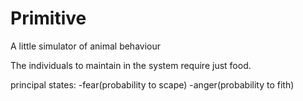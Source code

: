 # Primitive
A little simulator of animal behaviour

The individuals to maintain in the system require just food.

principal states:
-fear(probability to scape)
-anger(probability to fith)
